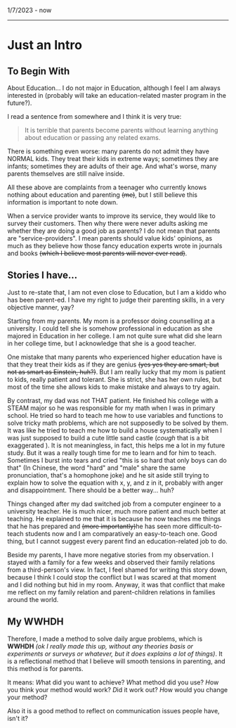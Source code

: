 1/7/2023 - now
___

# Just an Intro

## To Begin With

About Education... I do not major in Education, although I feel I am always interested in (probably will take an education-related master program in the future?). 

I read a sentence from somewhere and I think it is very true:

> It is terrible that parents become parents without learning anything about education or passing any related exams.

There is something even worse: many parents do not admit they have NORMAL kids. They treat their kids in extreme ways; sometimes they are infants; sometimes they are adults of their age. And what's worse, many parents themselves are still naïve inside.

All these above are complaints from a teenager who currently knows nothing about education and parenting ~~(me)~~, but I still believe this information is important to note down.

When a service provider wants to improve its service, they would like to survey their customers. Then why there were never adults asking me whether they are doing a good job as parents? I do not mean that parents are "service-providers". I mean parents should value kids' opinions, as much as they believe how those fancy education experts wrote in journals and books ~~(which I believe most parents will never ever read)~~.

## Stories I have...

Just to re-state that, I am not even close to Education, but I am a kiddo who has been parent-ed. I have my right to judge their parenting skills, in a very objective manner, yay?

Starting from my parents. My mom is a professor doing counselling at a university. I could tell she is somehow professional in education as she majored in Education in her college. I am not quite sure what did she learn in her college time, but I acknowledge that she is a good teacher.

One mistake that many parents who experienced higher education have is that they treat their kids as if they are genius ~~(yes yes they are smart, but not as smart as Einstein, huh?)~~. But I am really lucky that my mom is patient to kids, really patient and tolerant. She is strict, she has her own rules, but most of the time she allows kids to make mistake and always to try again.

By contrast, my dad was not THAT patient. He finished his college with a STEAM major so he was responsible for my math when I was in primary school. He tried so hard to teach me how to use variables and functions to solve tricky math problems, which are not supposedly to be solved by them. It was like he tried to teach me how to build a house systematically when I was just supposed to build a cute little sand castle (*cough* that is a bit exaggerated ). It is not meaningless, in fact, this helps me a lot in my future study. But it was a really tough time for me to learn and for him to teach. Sometimes I burst into tears and cried "this is so hard that only boys can do that" (In Chinese, the word "hard" and "male" share the same pronunciation, that's a homophone joke) and he sit aside still trying to explain how to solve the equation with x, y, and z in it, probably with anger and disappointment. There should be a better way... huh?

Things changed after my dad switched job from a computer engineer to a university teacher. He is much nicer, much more patient and much better at teaching. He explained to me that it is because he now teaches me things that he has prepared and ~~(more importantly)~~he has seen more difficult-to-teach students now and I am comparatively an easy-to-teach one. Good thing, but I cannot suggest every parent find an education-related job to do.

Beside my parents, I have more negative stories from my observation. I stayed with a family for a few weeks and observed their family relations from a third-person's view. In fact, I feel shamed for writing this story down, because I think I could stop the conflict but I was scared at that moment and I did nothing but hid in my room. Anyway, it was that conflict that make me reflect on my family relation and parent-children relations in families around the world.



## My WWHDH

Therefore, I made a method to solve daily argue problems, which is **WWHDH** *(ok I really made this up, without any theories basis or experiments or surveys or whatever, but it does explains a lot of things)*. It is a reflectional method that I believe will smooth tensions in parenting, and this method is for parents. 

It means: 
*W*hat did you want to achieve?
*W*hat method did you use?
*H*ow you think your method would work?
*D*id it work out?
*H*ow would you change your method?

Also it is a good method to reflect on communication issues people have, isn't it?
